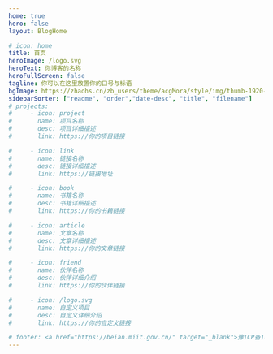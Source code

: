 ```yaml
---
home: true
hero: false
layout: BlogHome

# icon: home
title: 首页
heroImage: /logo.svg
heroText: 你博客的名称
heroFullScreen: false
tagline: 你可以在这里放置你的口号与标语
bgImage: https://zhaohs.cn/zb_users/theme/acgMora/style/img/thumb-1920-739436.png
sidebarSorter: ["readme", "order","date-desc", "title", "filename"]
# projects:
#     - icon: project
#       name: 项目名称
#       desc: 项目详细描述
#       link: https://你的项目链接

#     - icon: link
#       name: 链接名称
#       desc: 链接详细描述
#       link: https://链接地址

#     - icon: book
#       name: 书籍名称
#       desc: 书籍详细描述
#       link: https://你的书籍链接

#     - icon: article
#       name: 文章名称
#       desc: 文章详细描述
#       link: https://你的文章链接

#     - icon: friend
#       name: 伙伴名称
#       desc: 伙伴详细介绍
#       link: https://你的伙伴链接

#     - icon: /logo.svg
#       name: 自定义项目
#       desc: 自定义详细介绍
#       link: https://你的自定义链接

# footer: <a href="https://beian.miit.gov.cn/" target="_blank">豫ICP备18021175号</a>
---
```


